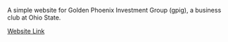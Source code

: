 A simple website for Golden Phoenix Investment Group (gpig),  a business club at Ohio State.


[Website Link](www.http://edinpeter.github.io/gfig)